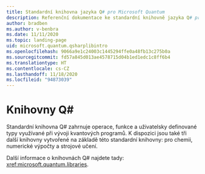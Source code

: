 ```yaml
---
title: Standardní knihovna jazyka Q# pro Microsoft Quantum
description: Referenční dokumentace ke standardní knihovně jazyka Q# pro Microsoft Quantum
author: bradben
ms.author: v-benbra
ms.date: 11/11/2020
ms.topic: landing-page
uid: microsoft.quantum.qsharplibintro
ms.openlocfilehash: 9066a9e1c24003c1445294ffe0a48fb13c275b0a
ms.sourcegitcommit: fd57a845d013ae4578715d04b1ed1edc1c8ff6b4
ms.translationtype: HT
ms.contentlocale: cs-CZ
ms.lasthandoff: 11/18/2020
ms.locfileid: "94873039"
---
```

# <a name="q-libraries"></a>Knihovny Q#

Standardní knihovna Q# zahrnuje operace, funkce a uživatelsky definované typy využívané při vývoji kvantových programů. K dispozici jsou také tři další knihovny vytvořené na základě této standardní knihovny: pro chemii, numerické výpočty a strojové učení.

Další informace o knihovnách Q# najdete tady: <xref:microsoft.quantum.libraries>.